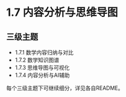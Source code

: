 # 1.7 内容分析与思维导图

## 三级主题

- 1.7.1 数学内容归纳与对比
- 1.7.2 数学知识图谱
- 1.7.3 思维导图与可视化
- 1.7.4 内容分析与AI辅助

每个三级主题下可继续细分，详见各自README。 
